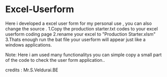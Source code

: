 # Excel-Userform
Here i developed a excel user form for my personal use , you can also change the source .
1.Copy the production starter.txt codes to your excel userform coding page
2.rename your excel to "Production Starter.xlsm"
3.Thats enough run the bat file your userform will appear just like a windows applications.

Note: Here i am used many functionalitys you can simple copy a small part of the code to check the user form application..

credits :
Mr.S.Veldurai.BE
